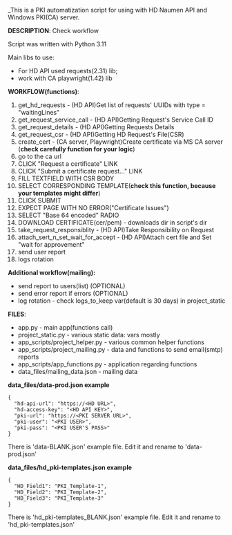 _This is a PKI automatization script for using with HD Naumen API and Windows PKI(CA) server.

**DESCRIPTION**:
Check workflow

Script was written with Python 3.11

Main libs to use:
* For HD API used requests(2.31) lib; 
* work with CA playwright(1.42) lib

**WORKFLOW(functions)**:
1. get_hd_requests - (HD API)Get list of requests' UUIDs with type = "waitingLines"
2. get_request_service_call - (HD API)Getting Request's Service Call ID
3. get_request_details - (HD API)Getting Requests Details
4. get_request_csr - (HD API)Getting HD Request's File(CSR)
5. create_cert - (CA server, Playwright)Create certificate via MS CA server (**check carefully function for your logic**)
6. go to the ca url
7. CLICK "Request a certificate" LINK
8. CLICK "Submit a certificate request..." LINK
9. FILL TEXTFIELD WITH CSR BODY
10. SELECT CORRESPONDING TEMPLATE(**check this function, because your templates might differ**)
11. CLICK SUBMIT
12. EXPECT PAGE WITH NO ERROR("Certificate Issues")
13. SELECT "Base 64 encoded" RADIO
14. DOWNLOAD CERTIFICATE(cer/pem) - downloads dir in script's dir
15. take_request_responsiblity - (HD API)Take Responsibility on Request
16. attach_sert_n_set_wait_for_accept - (HD API)Attach cert file and Set "wait for approvement"
17. send user report 
18. logs rotation

**Additional workflow(mailing):**
* send report to users(list) (OPTIONAL)
* send error report if errors (OPTIONAL)
* log rotation - check logs_to_keep var(default is 30 days) in project_static

**FILES**:
* app.py - main app(functions call)
* project_static.py - various static data: vars mostly
* app_scripts/project_helper.py - various common helper functions
* app_scripts/project_mailing.py - data and functions to send email(smtp) reports
* app_scripts/app_functions.py - application regarding functions
* data_files/mailing_data.json - mailing data

**data_files/data-prod.json example**
```
{
  "hd-api-url": "https://<HD URL>",
  "hd-access-key": "<HD API KEY>",
  "pki-url": "https://<PKI SERVER URL>",
  "pki-user": "<PKI USER>",
  "pki-pass": "<PKI USER'S PASS>"
}
```
There is 'data-BLANK.json' example file. Edit it and rename to 'data-prod.json'

**data_files/hd_pki-templates.json example**
```
{
  "HD_Field1": "PKI_Template-1",
  "HD_Field2": "PKI_Template-2",
  "HD_Field3": "PKI_Template-3"
}
```

There is 'hd_pki-templates_BLANK.json' example file. Edit it and rename to 'hd_pki-templates.json'
